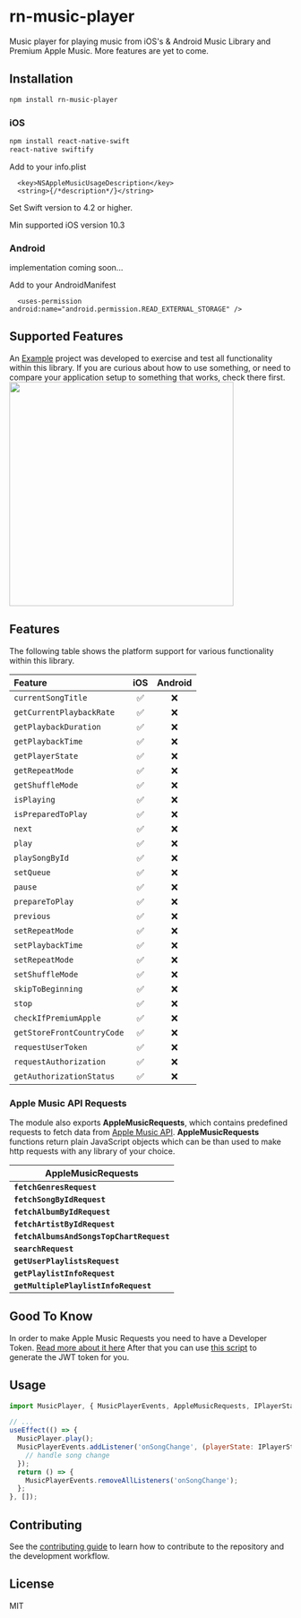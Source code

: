# rn-music-player

Music player for playing music from iOS's & Android Music Library and Premium Apple Music.
More features are yet to come.


## Installation

```sh
npm install rn-music-player
```

### iOS

```sh
npm install react-native-swift
react-native swiftify
```

Add to your info.plist

```
  <key>NSAppleMusicUsageDescription</key>
  <string>{/*description*/}</string>
```

Set Swift version to 4.2 or higher.

Min supported iOS version 10.3

### Android

implementation coming soon...

Add to your AndroidManifest

```
  <uses-permission android:name="android.permission.READ_EXTERNAL_STORAGE" />
```


## Supported Features

An [Example](./example) project was developed to exercise and test all functionality within this library. If you are curious about how to use something, or need to compare your application setup to something that works, check there first.
<img src="https://user-images.githubusercontent.com/26821326/107419983-b1204000-6b18-11eb-80b1-cf31c899242a.png" width="400"/>

## Features

The following table shows the platform support for various functionality within this library.

| Feature                    | iOS | Android |
| :------------------------- | :-: | :-----: |
| `currentSongTitle`         | ✅  |   ❌    |
| `getCurrentPlaybackRate`   | ✅  |   ❌    |
| `getPlaybackDuration`      | ✅  |   ❌    |
| `getPlaybackTime`          | ✅  |   ❌    |
| `getPlayerState`           | ✅  |   ❌    |
| `getRepeatMode`            | ✅  |   ❌    |
| `getShuffleMode`           | ✅  |   ❌    |
| `isPlaying`                | ✅  |   ❌    |
| `isPreparedToPlay`         | ✅  |   ❌    |
| `next`                     | ✅  |   ❌    |
| `play`                     | ✅  |   ❌    |
| `playSongById`             | ✅  |   ❌    |
| `setQueue`                 | ✅  |   ❌    |
| `pause`                    | ✅  |   ❌    |
| `prepareToPlay`            | ✅  |   ❌    |
| `previous`                 | ✅  |   ❌    |
| `setRepeatMode`            | ✅  |   ❌    |
| `setPlaybackTime`          | ✅  |   ❌    |
| `setRepeatMode`            | ✅  |   ❌    |
| `setShuffleMode`           | ✅  |   ❌    |
| `skipToBeginning`          | ✅  |   ❌    |
| `stop`                     | ✅  |   ❌    |
| `checkIfPremiumApple`      | ✅  |   ❌    |
| `getStoreFrontCountryCode` | ✅  |   ❌    |
| `requestUserToken`         | ✅  |   ❌    |
| `requestAuthorization`     | ✅  |   ❌    |
| `getAuthorizationStatus`   | ✅  |   ❌    |

### Apple Music API Requests

The module also exports **AppleMusicRequests**, which contains predefined requests to fetch data from [Apple Music API](https://developer.apple.com/documentation/applemusicapi/).
**AppleMusicRequests** functions return plain JavaScript objects which can be than used to make http requests with any library of your choice.

| AppleMusicRequests                       |
| ---------------------------------------- |
| **`fetchGenresRequest`**                 |
| **`fetchSongByIdRequest`**               |
| **`fetchAlbumByIdRequest`**              |
| **`fetchArtistByIdRequest`**             |
| **`fetchAlbumsAndSongsTopChartRequest`** |
| **`searchRequest`**                      |
| **`getUserPlaylistsRequest`**            |
| **`getPlaylistInfoRequest`**             |
| **`getMultiplePlaylistInfoRequest`**     |

## Good To Know

In order to make Apple Music Requests you need to have a Developer Token. [Read more about it here](https://developer.apple.com/documentation/applemusicapi/getting_keys_and_creating_tokens)
After that you can use [this script](https://github.com/pelauimagineering/apple-music-token-generator) to generate the JWT token for you.

## Usage

```js
import MusicPlayer, { MusicPlayerEvents, AppleMusicRequests, IPlayerState } from 'rn-music-player';

// ...
useEffect(() => {
  MusicPlayer.play();
  MusicPlayerEvents.addListener('onSongChange', (playerState: IPlayerState) => {
    // handle song change
  });
  return () => {
    MusicPlayerEvents.removeAllListeners('onSongChange');
  };
}, []);
```

## Contributing

See the [contributing guide](CONTRIBUTING.md) to learn how to contribute to the repository and the development workflow.

## License

MIT
